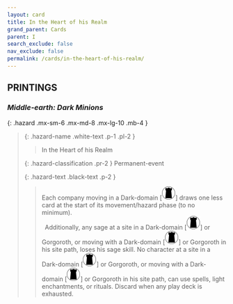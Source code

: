 ```yaml
---
layout: card
title: In the Heart of his Realm
grand_parent: Cards
parent: I
search_exclude: false
nav_exclude: false
permalink: /cards/in-the-heart-of-his-realm/
---
```


## PRINTINGS


### _Middle-earth: Dark Minions_

{: .hazard .mx-sm-6 .mx-md-8 .mx-lg-10 .mb-4 }
> {: .hazard-name .white-text .p-1 .pl-2 }
> > <div class="hazard-mp"></div>
> > <div class="card-name">In the Heart of his Realm</div>
>
> {: .hazard-classification .pr-2 }
> Permanent-event
>
> {: .hazard-text .black-text .p-2 }
> > Each company moving in a Dark-domain <nobr>[<img src="/assets/images/dark-domain.svg">]</nobr> draws one less card at the start of its movement/hazard phase (to no minimum). <br>&ensp;Additionally, any sage at a site in a Dark-domain <nobr>[<img src="/assets/images/dark-domain.svg">]</nobr> or Gorgoroth, or moving with a Dark-domain <nobr>[<img src="/assets/images/dark-domain.svg">]</nobr> or Gorgoroth in his site path, loses his sage skill. No character at a site in a Dark-domain <nobr>[<img src="/assets/images/dark-domain.svg">]</nobr> or Gorgoroth, or moving with a Dark-domain <nobr>[<img src="/assets/images/dark-domain.svg">]</nobr> or Gorgoroth in his site path, can use spells, light enchantments, or rituals. Discard when any play deck is exhausted.  
>
